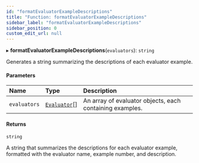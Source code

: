 ```yaml
---
id: "formatEvaluatorExampleDescriptions"
title: "Function: formatEvaluatorExampleDescriptions"
sidebar_label: "formatEvaluatorExampleDescriptions"
sidebar_position: 0
custom_edit_url: null
---
```


▸ **formatEvaluatorExampleDescriptions**(`evaluators`): `string`

Generates a string summarizing the descriptions of each evaluator example.

#### Parameters

| Name | Type | Description |
| :------ | :------ | :------ |
| `evaluators` | [`Evaluator`](../interfaces/Evaluator.md)[] | An array of evaluator objects, each containing examples. |

#### Returns

`string`

A string that summarizes the descriptions for each evaluator example, formatted with the evaluator name, example number, and description.
